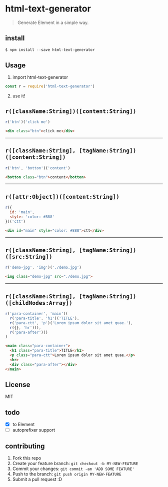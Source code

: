 # html-text-generator
> Generate Element in a simple way.

## install
```javascript
$ npm install --save html-text-generator
```

## Usage
1. import html-text-generator
```javascript
const r = require('html-text-generator')
```

2. use it!
## `r([className:String])([content:String])`
```javascript
r('btn')('click me')
```

```html
<div class="btn">click me</div>
```

***
## `r([className:String], [tagName:String])([content:String])`
```javascript
r('btn', 'botton')('content')
```

```html
<botton class="btn">content</botton>
```

***
## `r([attr:Object])([content:String])`
```javascript
r({
  id: 'main',
  style: 'color: #888'
})('ctt')
```

```html
<div id="main" style="color: #888">ctt</div>
```

***
## `r([className:String], [tagName:String])([src:String])`
```javascript
r('demo-jpg', 'img')('./demo.jpg')
```

```html
<img class="demo-jpg" src="./demo.jpg">
```

***
## `r([className:String], [tagName:String])([childNodes:Array])`
```javascript
r('para-container', 'main')(
  r('para-title', 'h1')('TITLE'),
  r('para-ctt', 'p')('Lorem ipsum dolor sit amet quae.'),
  r({}, 'hr')(),
  r('para-after')()
)
```

```html
<main class="para-container">
  <h1 class="para-title">TITLE</h1>
  <p class="para-ctt">Lorem ipsum dolor sit amet quae.</p>
  <hr>
  <div class="para-after"></div>
</main>
```

## License
MIT

## todo
- [x] to Element
- [ ] autoprefixer support

## contributing
1. Fork this repo
2. Create your feature branch: `git checkout -b MY-NEW-FEATURE`
3. Commit your changes: `git commit -am 'ADD SOME FEATURE'`
4. Push to the branch: `git push origin MY-NEW-FEATURE`
5. Submit a pull request :D
